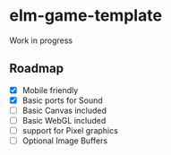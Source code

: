 # elm-game-template

Work in progress

## Roadmap

- [x] Mobile friendly
- [x] Basic ports for Sound
- [ ] Basic Canvas included
- [ ] Basic WebGL included
- [ ] support for Pixel graphics
- [ ] Optional Image Buffers
